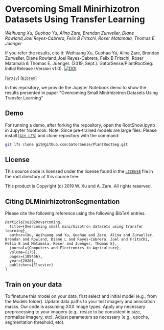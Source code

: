 # Overcoming Small Minirhizotron Datasets Using Transfer Learning

_Weihuang Xu, Guohao Yu, Alina Zare, Brendan Zurweller, Diane Rowland,Joel Reyes-Cabrera, Felix B Fritschi, Roser Matamala, Thomas E. Juenger_

If you refer the results, cite it: Weihuang Xu, Guohao Yu, Alina Zare, Brendan Zurweller, Diane Rowland,Joel Reyes-Cabrera, Felix B Fritschi, Roser Matamala & Thomas E. Juenger. (2019, Sept.). GatorSense/PlantRootSeg: Initial Release (Version v1.0). [![DOI](https://zenodo.org/badge/202222435.svg)](https://zenodo.org/badge/latestdoi/202222435)

[[`arXiv`](https://arxiv.org/pdf/1903.09344.pdf)] [[`BibTeX`](#CitingRootSeg)]

In this repository, we provide the Jupyter Notebook demo to show the results presented in paper "Overcoming Small Minirhizotron Datasets Using Transfer Learning"

## Demo
For running a demo, after forking the repository, open the RootShow.ipynb in Jupyter Nootbook.
Note: Since pre-trained models are large files. Please install [[`Git LFS`](https://git-lfs.github.com)] and clone repository with the command:

```bash
git lfs clone git@github.com:GatorSense/PlantRootSeg.git
```

## License

This source code is licensed under the license found in the [`LICENSE`](LICENSE) file in the root directory of this source tree.

This product is Copyright (c) 2019 W. Xu and A. Zare. All rights reserved.

## <a name="CitingRootSeg"></a>Citing DLMinirhizotronSegmentation

Please cite the following reference using the following BibTeX entries.
```
@article{xu2020overcoming,
  title={Overcoming small minirhizotron datasets using transfer learning},
  author={Xu, Weihuang and Yu, Guohao and Zare, Alina and Zurweller, Brendan and Rowland, Diane L and Reyes-Cabrera, Joel and Fritschi, Felix B and Matamala, Roser and Juenger, Thomas E},
  journal={Computers and Electronics in Agriculture},
  volume={175},
  pages={105466},
  year={2020},
  publisher={Elsevier}
}
```
## Train on your data

To finetune this model on your data, first select and initial model (e.g., from the Models folder).  Update data paths to your test imagery and annotation masks.  Our code is assuming XXX image types.  Apply any necessary preprocessing to your imagery (e.g., resize to be consistent in size, normalize imagery, etc).  Adjust parameters as necessary (e.g., epochs, segmentation threshold, etc). 

